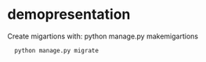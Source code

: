 # demopresentation

Create migartions
with: python manage.py makemigartions


      python manage.py migrate
